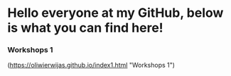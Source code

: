 # Hello everyone at my GitHub, below is what you can find here!

### Workshops 1
(https://oliwierwijas.github.io/index1.html "Workshops 1")

